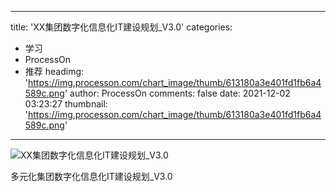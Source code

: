 
---
title: 'XX集团数字化信息化IT建设规划_V3.0'
categories: 
 - 学习
 - ProcessOn
 - 推荐
headimg: 'https://img.processon.com/chart_image/thumb/613180a3e401fd1fb6a4589c.png'
author: ProcessOn
comments: false
date: 2021-12-02 03:23:27
thumbnail: 'https://img.processon.com/chart_image/thumb/613180a3e401fd1fb6a4589c.png'
---

<div>   
<img class="thumb" alt="XX集团数字化信息化IT建设规划_V3.0" src="https://img.processon.com/chart_image/thumb/613180a3e401fd1fb6a4589c.png" referrerpolicy="no-referrer">
<p>多元化集团数字化信息化IT建设规划_V3.0</p>  
</div>
            